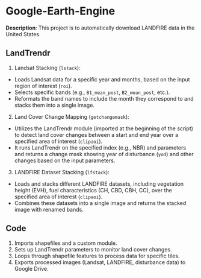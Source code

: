 # Google-Earth-Engine

**Description**: This project is to automatically download LANDFIRE data in the United States. 

## LandTrendr 

1. Landsat Stacking (`lstack`):

- Loads Landsat data for a specific year and months, based on the input region of interest (`roi`).
- Selects specific bands (e.g., `B1_mean_post`, `B2_mean_post`, etc.).
- Reformats the band names to include the month they correspond to and stacks them into a single image.

2. Land Cover Change Mapping (`getchangemask`):

- Utilizes the LandTrendr module (imported at the beginning of the script) to detect land cover changes between a start and end year over a specified area of interest (`clipaoi`).
- It runs LandTrendr on the specified index (e.g., NBR) and parameters and returns a change mask showing year of disturbance (`yod`) and other changes based on the input parameters.

3. LANDFIRE Dataset Stacking (`lfstack`):

- Loads and stacks different LANDFIRE datasets, including vegetation height (EVH), fuel characteristics (CH, CBD, CBH, CC), over the specified area of interest (`clipaoi`).
- Combines these datasets into a single image and returns the stacked image with renamed bands.

## Code 

1. Imports shapefiles and a custom module.
2. Sets up LandTrendr parameters to monitor land cover changes.
3. Loops through shapefile features to process data for specific tiles.
4. Exports processed images (Landsat, LANDFIRE, disturbance data) to Google Drive.



